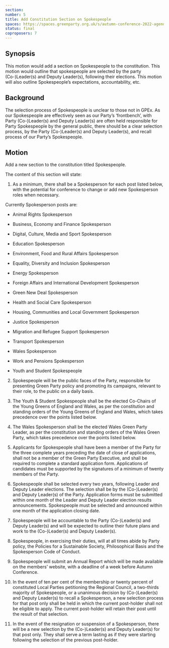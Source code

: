 ```yaml
---
section:
number: 5
title: Add Constitution Section on Spokespeople
spaces: https://spaces.greenparty.org.uk/s/autumn-conference-2022-agenda-forum/?contentId=101634
status: final
coproposers: 7
---
```

## Synopsis
This motion would add a section on Spokespeople to the constitution. This motion would outline that spokespeople are selected by the party (Co-)Leader(s) and Deputy Leader(s), following their elections. This motion will also outline Spokespeople’s expectations, accountability, etc.

## Background
The selection process of Spokespeople is unclear to those not in GPEx. As our Spokespeople are effectively seen as our Party’s ‘frontbench’, with Party (Co-)Leader(s) and Deputy Leader(s) are often held responsible for Party Spokespeople by the general public, there should be a clear selection process, by the Party (Co-)Leader(s) and Deputy Leader(s), and recall process of our Party’s Spokespeople.

## Motion
Add a new section to the constitution titled Spokespeople.

The content of this section will state:

1.  As a minimum, there shall be a Spokesperson for each post listed below, with the potential for conference to change or add new Spokesperson roles when necessary.

Currently Spokesperson posts are:

* Animal Rights Spokesperson

* Business, Economy and Finance Spokesperson

* Digital, Culture, Media and Sport Spokesperson

* Education Spokesperson

* Environment, Food and Rural Affairs Spokesperson

* Equality, Diversity and Inclusion Spokesperson

* Energy Spokesperson

* Foreign Affairs and International Development Spokesperson

* Green New Deal Spokesperson

* Health and Social Care Spokesperson

* Housing, Communities and Local Government Spokesperson

* Justice Spokesperson

* Migration and Refugee Support Spokesperson

* Transport Spokesperson

* Wales Spokesperson

* Work and Pensions Spokesperson

* Youth and Student Spokespeople

2.  Spokespeople will be the public faces of the Party, responsible for presenting Green Party policy and promoting its campaigns, relevant to their role, to the public on a daily basis.

3. The Youth & Student Spokespeople shall be the elected Co-Chairs of the Young Greens of England and Wales, as per the constitution and standing orders of the Young Greens of England and Wales, which takes precedence over the points listed below.

4. The Wales Spokesperson shall be the elected Wales Green Party Leader, as per the constitution and standing orders of the Wales Green Party, which takes precedence over the points listed below.

5.  Applicants for Spokespeople shall have been a member of the Party for the three complete years preceding the date of close of applications, shall not be a member of the Green Party Executive, and shall be required to complete a standard application form. Applications of candidates must be supported by the signatures of a minimum of twenty members of the Party.

6.  Spokespeople shall be selected every two years, following Leader and Deputy Leader elections. The selection shall be by the (Co-)Leader(s) and Deputy Leader(s) of the Party. Application forms must be submitted within one month of the Leader and Deputy Leader election results announcements. Spokespeople must be selected and announced within one month of the application closing date.

7.  Spokespeople will be accountable to the Party (Co-)Leader(s) and Deputy Leader(s) and will be expected to outline their future plans and work to the (Co-)Leader(s) and Deputy Leader(s).

8.  Spokespeople, in exercising their duties, will at all times abide by Party policy, the Policies for a Sustainable Society, Philosophical Basis and the Spokesperson Code of Conduct.

9.  Spokespeople will submit an Annual Report which will be made available on the members’ website, with a deadline of a week before Autumn Conference.

10.  In the event of ten per cent of the membership or twenty percent of constituted Local Parties petitioning the Regional Council, a two-thirds majority of Spokespeople, or a unanimous decision by (Co-)Leader(s) and Deputy Leader(s) to recall a Spokesperson, a new selection process for that post only shall be held in which the current post-holder shall not be eligible to apply. The current post-holder will retain their post until the result of that selection.

11.  In the event of the resignation or suspension of a Spokesperson, there will be a new selection by the (Co-)Leader(s) and Deputy Leader(s) for that post only. They shall serve a term lasting as if they were starting following the selection of the previous post-holder.
